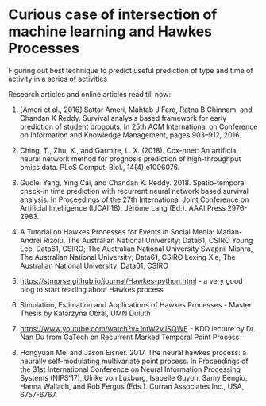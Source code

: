 # Curious case of intersection of machine learning and Hawkes Processes
Figuring out best technique to predict useful prediction of type and time of activity in a series of activities

Research articles and online articles read till now:

1.  [Ameri et al., 2016] Sattar Ameri, Mahtab J Fard, Ratna B Chinnam, and Chandan K Reddy. Survival analysis based framework for early prediction of student dropouts. In 25th ACM International on Conference on Information and Knowledge Management, pages 903–912, 2016.

2. Ching, T., Zhu, X., and Garmire, L. X. (2018). Cox-nnet: An artificial neural network method for prognosis prediction of high-throughput omics data. PLoS Comput. Biol., 14(4):e1006076.

3.  Guolei Yang, Ying Cai, and Chandan K. Reddy. 2018. Spatio-temporal check-in time prediction with recurrent neural network based survival analysis. In Proceedings of the 27th International Joint Conference on Artificial Intelligence (IJCAI'18), Jérôme Lang (Ed.). AAAI Press 2976-2983.

4.  A Tutorial on Hawkes Processes for Events in Social Media: 
Marian-Andrei Rizoiu, The Australian National University; Data61, CSIRO 
Young Lee, Data61, CSIRO; The Australian National University 
Swapnil Mishra, The Australian National University; Data61, CSIRO 
Lexing Xie, The Australian National University; Data61, CSIRO

5.  https://stmorse.github.io/journal/Hawkes-python.html - a very good blog to start reading about Hawkes process

6.  Simulation, Estimation and Applications of Hawkes Processes - Master Thesis by Katarzyna Obral, UMN Duluth

7.  https://www.youtube.com/watch?v=1ntW2vJSQWE - KDD lecture by Dr. Nan Du from GaTech on Recurrent Marked Temporal Point Process

7.  Hongyuan Mei and Jason Eisner. 2017. The neural hawkes process: a neurally self-modulating multivariate point process. In Proceedings of the 31st International Conference on Neural Information Processing Systems (NIPS'17), Ulrike von Luxburg, Isabelle Guyon, Samy Bengio, Hanna Wallach, and Rob Fergus (Eds.). Curran Associates Inc., USA, 6757-6767.
